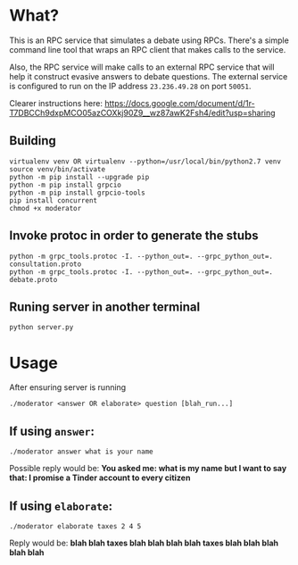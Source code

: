 # What?
This is an RPC service that simulates a debate using RPCs. There's a simple command line tool that wraps an RPC client that makes calls to the service.

Also, the RPC service will make calls to an external RPC service that will help it construct evasive answers to debate questions. The external service is configured to run on the IP address `23.236.49.28` on port `50051`.

Clearer instructions here: https://docs.google.com/document/d/1r-T7DBCCh9dxpMCO05azCOXkj90Z9__wz87awK2Fsh4/edit?usp=sharing

## Building
```
virtualenv venv OR virtualenv --python=/usr/local/bin/python2.7 venv
source venv/bin/activate
python -m pip install --upgrade pip
python -m pip install grpcio
python -m pip install grpcio-tools
pip install concurrent
chmod +x moderator
```

## Invoke protoc in order to generate the stubs
```
python -m grpc_tools.protoc -I. --python_out=. --grpc_python_out=. consultation.proto
python -m grpc_tools.protoc -I. --python_out=. --grpc_python_out=. debate.proto
```

## Runing server in another terminal
```
python server.py
```

# Usage
After ensuring server is running
```
./moderator <answer OR elaborate> question [blah_run...]
```


## If using `answer`:
```
./moderator answer what is your name
```
Possible reply would be: **You asked me: what is my name but I want to say that: I promise a Tinder account to every citizen**



## If using `elaborate`:
```
./moderator elaborate taxes 2 4 5
```
Reply would be: **blah blah taxes blah blah blah blah taxes blah blah blah blah blah**

